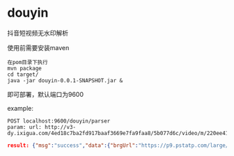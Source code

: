 # douyin
抖音短视频无水印解析

使用前需要安装maven

```shell
在pom目录下执行 
mvn package
cd target/
java -jar douyin-0.0.1-SNAPSHOT.jar &
```
即可部署，默认端口为9600

example: 
```
POST localhost:9600/douyin/parser
param: url: http://v3-dy.ixigua.com/4ed18c7ba2fd917baaf3669e7fa9faa8/5b077d6c/video/m/220ee41c4c92516499889486e160918a09a11571c5f00006be6e7716028/
```
```json
result: {"msg":"success","data":{"brgUrl":"https://p9.pstatp.com/large/85020005f5a6746af4a7.jpg","playUrl":"https://aweme.snssdk.com/aweme/v1/play/?video_id=v0200ff50000bbvv77uue3mhdhd0tj1g&line=0"},"code":200}
```
